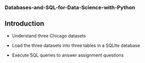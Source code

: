 ### Databases-and-SQL-for-Data-Science-with-Python

## Introduction
  - Understand three Chicago datasets

  - Load the three datasets into three tables in a SQLIte database

  - Execute SQL queries to answer assignment questions


